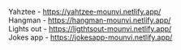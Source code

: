 Yahztee - https://yahtzee-mounvi.netlify.app/ <br>
Hangman - https://hangman-mounvi.netlify.app/<br>
Lights out - https://ligthtsout-mounvi.netlify.app/<br>
Jokes app - https://jokesapp-mounvi.netlify.app/
